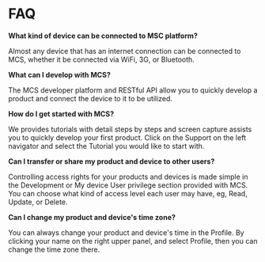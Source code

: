 # FAQ

**What kind of device can be connected to MSC platform?**

Almost any device that has an internet connection can be connected to MCS, whether it be connected via WiFi, 3G, or Bluetooth.

**What can I develop with MCS?**

The MCS developer platform and RESTful API allow you to quickly develop a product and connect the device to it to be utilized.

**How do I get started with MCS?**

We provides tutorials with detail steps by steps and screen capture assists you to quickly develop your first product. Click on the Support on the left navigator and select the Tutorial you would like to start with.

**Can I transfer or share my product and device to other users?**

Controlling access rights for your products and devices is made simple in the Development or My device User privilege section provided with MCS. You can choose what kind of access level each user may have, eg, Read, Update, or Delete.



**Can I change my product and device's time zone?**

You can always change your product and device's time in the Profile. By clicking your name on the right upper panel, and select Profile, then you can change the time zone there.
